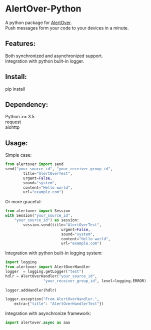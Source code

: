 # AlertOver-Python
A python package for [AlertOver](https://www.alertover.com/).
<br/>
Push messages form your code to your devices in a minute.

## Features:
Both synchronized and asynchronized support.
<br/>
Integration with python built-in logger.

## Install:
pip install 

## Dependency:
Python >= 3.5
<br/>
request
<br/>
aiohttp

## Usage:

Simple case:

```python
from alertover import send
send("your_source_id", "your_receiver_group_id",
        title="AlertOverTest",
        urgent=False,
        sound="system",
        content="Hello world",
        url="example.com")
```

Or more graceful:
```python
from alertover import Session
with Session("your_source_id",
    "your_source_id") as session:
        session.send(title="AlertOverTest",
                         urgent=False,
                         sound="system",
                         content="Hello world",
                         url="example.com")
```

Integration with python built-in logging system:
```python
import logging
from alertover import AlertOverHandler
logger  = logging.getLogger("test")
hdlr = AlertOverHandler("your_source_id",
                 "your_receiver_group_id", level=logging.ERROR)
                 
logger.addHandler(hdlr)

logger.exception("From AlertOverHandler.",
    extra={"title": "AlertOverHandlerTest"})
```

Integration with asynchronize framework:
```python
import alertover.async as aao
```

